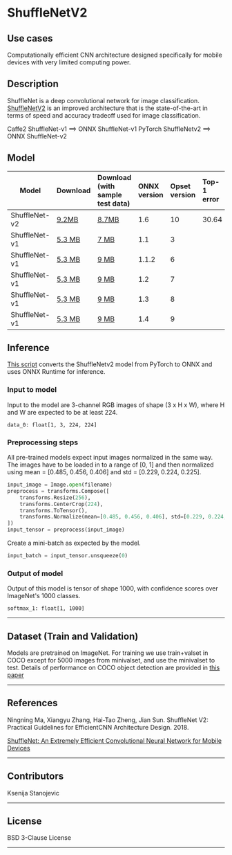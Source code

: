 # ShuffleNetV2

## Use cases
Computationally efficient CNN architecture designed specifically for mobile devices with very limited computing power.

## Description
ShuffleNet is a deep convolutional network for image classification. [ShuffleNetV2](https://pytorch.org/hub/pytorch_vision_shufflenet_v2/) is an improved architecture that is the state-of-the-art in terms of speed and accuracy tradeoff used for image classification.

Caffe2 ShuffleNet-v1 ==> ONNX ShuffleNet-v1
PyTorch ShuffleNetv2 ==> ONNX ShuffleNet-v2

## Model

|Model        |Download  |Download (with sample test data)|ONNX version|Opset version|Top-1 error |Top-5 error |
|-------------|:--------------|:--------------|:--------------|:--------------|:--------------|:--------------|
|ShuffleNet-v2 |[9.2MB](model/shufflenet-v2-10.onnx) |  [8.7MB](model/shufflenet-v2-10.tar.gz) | 1.6 | 10 | 30.64 | 11.68|
|ShuffleNet-v1| [5.3 MB](model/shufflenet-3.onnx)  |  [7 MB](model/shufflenet-3.tar.gz) |  1.1 | 3| | |
|ShuffleNet-v1| [5.3 MB](model/shufflenet-6.onnx)  |  [9 MB](model/shufflenet-6.tar.gz) |  1.1.2 | 6| | |
|ShuffleNet-v1| [5.3 MB](model/shufflenet-7.onnx)  |  [9 MB](model/shufflenet-7.tar.gz) |  1.2 | 7| | |
|ShuffleNet-v1| [5.3 MB](model/shufflenet-8.onnx)  |  [9 MB](model/shufflenet-8.tar.gz) |  1.3 | 8| | |
|ShuffleNet-v1| [5.3 MB](model/shufflenet-9.onnx)  |  [9 MB](model/shufflenet-9.tar.gz) |  1.4 | 9| | |

## Inference
[This script](ShufflenetV2-export.py) converts the ShuffleNetv2 model from PyTorch to ONNX and uses ONNX Runtime for inference.

### Input to model
Input to the model are 3-channel RGB images of shape (3 x H x W), where H and W are expected to be at least 224.
```
data_0: float[1, 3, 224, 224]
```

### Preprocessing steps
All pre-trained models expect input images normalized in the same way. The images have to be loaded in to a range of [0, 1] and then normalized using mean = [0.485, 0.456, 0.406] and std = [0.229, 0.224, 0.225].

```python
input_image = Image.open(filename)
preprocess = transforms.Compose([
    transforms.Resize(256),
    transforms.CenterCrop(224),
    transforms.ToTensor(),
    transforms.Normalize(mean=[0.485, 0.456, 0.406], std=[0.229, 0.224, 0.225]),
])
input_tensor = preprocess(input_image)
```
Create a mini-batch as expected by the model.
```python
input_batch = input_tensor.unsqueeze(0)
```

### Output of model

Output of this model is tensor of shape 1000, with confidence scores over ImageNet's 1000 classes.
```
softmax_1: float[1, 1000]
```
<hr>

## Dataset (Train and Validation)
Models are pretrained on ImageNet.
For training we use train+valset in COCO except for 5000 images from minivalset, and use the minivalset to test.
Details of performance on COCO object detection are provided in [this paper](https://arxiv.org/pdf/1807.11164v1.pdf)
<hr>

## References
Ningning Ma, Xiangyu Zhang, Hai-Tao Zheng, Jian Sun. ShuffleNet V2: Practical Guidelines for EfficientCNN Architecture Design. 2018.

[ShuffleNet: An Extremely Efficient Convolutional Neural Network for Mobile Devices](https://arxiv.org/abs/1707.01083)
<hr>

## Contributors
Ksenija Stanojevic
<hr>

## License
BSD 3-Clause License
<hr>
